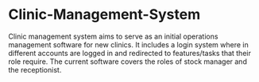 # Clinic-Management-System
Clinic management system aims to serve as an initial operations management software for new clinics. It includes a login system where in different accounts are logged in and redirected to features/tasks that their role require. The current software covers the roles of stock manager and the receptionist.
